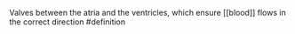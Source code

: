 Valves between the atria and the ventricles, which ensure [[blood]] flows in the correct direction
#definition